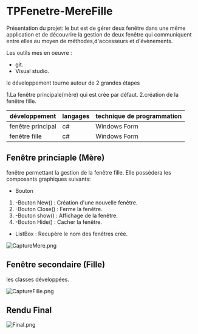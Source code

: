 # TPFenetre-MereFille

Présentation du projet: le but est de gérer deux fenêtre dans une même application et de découvrire la gestion de deux fenêtre qui communiquent entre elles au moyen de méthodes,d'accesseurs et d'évènements.

Les outils mes en oeuvre :

* git.
* Visual studio.

le développement  tourne autour de 2 grandes étapes

1.La fenêtre principale(mère) qui est crée par défaut.
2.création de la fenêtre fille.

|**développement**|**langages**|**technique de programmation**|
|-----------------|------------|------------------------------|
|fenêtre principal|c#|Windows Form|
|fenêtre fille|c#|Windows Form|



## Fenêtre princiaple (Mère) ##

fenêtre permettant la gestion de la fenêtre fille.
Elle possèdera les composants graphiques suivants:
- Bouton
1. -Bouton New() : Création d'une nouvelle fenêtre.
2. -Bouton Close() : Ferme la fenêtre.
3. -Bouton show() : Affichage de la fenêtre.
4. -Bouton Hide() : Cacher la fenêtre.
- ListBox :  Recupère le nom des fenêtres crée.



![CaptureMere.png](http://image.noelshack.com/fichiers/2018/47/7/1543155640-capturemere.png)

## Fenêtre secondaire (Fille) ##

les classes développées.

![CaptureFille.png](http://image.noelshack.com/fichiers/2018/47/7/1543155954-capturefille.png)

## Rendu Final ##
![Final.png](http://image.noelshack.com/fichiers/2018/47/7/1543155963-capturefinal.png)
